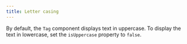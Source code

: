 ```yaml
---
title: Letter casing
---
```


By default, the `Tag` component displays text in uppercase. To display the text in lowercase, set the `isUppercase` property to `false`.
